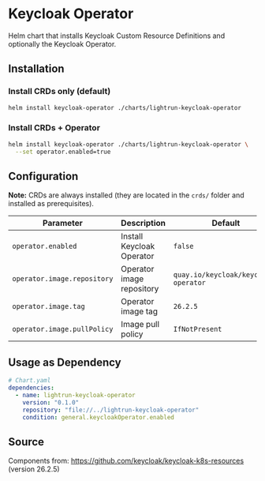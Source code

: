 # Keycloak Operator

Helm chart that installs Keycloak Custom Resource Definitions and optionally the Keycloak Operator.

## Installation

### Install CRDs only (default)
```bash
helm install keycloak-operator ./charts/lightrun-keycloak-operator
```

### Install CRDs + Operator
```bash
helm install keycloak-operator ./charts/lightrun-keycloak-operator \
  --set operator.enabled=true
```

## Configuration

**Note:** CRDs are always installed (they are located in the `crds/` folder and installed as prerequisites).

| Parameter | Description | Default |
|-----------|-------------|---------|
| `operator.enabled` | Install Keycloak Operator | `false` |
| `operator.image.repository` | Operator image repository | `quay.io/keycloak/keycloak-operator` |
| `operator.image.tag` | Operator image tag | `26.2.5` |
| `operator.image.pullPolicy` | Image pull policy | `IfNotPresent` |

## Usage as Dependency

```yaml
# Chart.yaml
dependencies:
  - name: lightrun-keycloak-operator
    version: "0.1.0"
    repository: "file://../lightrun-keycloak-operator"
    condition: general.keycloakOperator.enabled
```

## Source

Components from: https://github.com/keycloak/keycloak-k8s-resources (version 26.2.5) 
